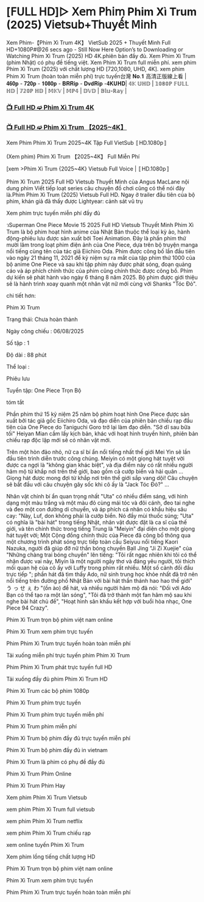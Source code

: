 # [𝖥𝖴𝖫𝖫 𝖧𝖣]▷ 𝖷𝖾𝗆 𝖯𝗁𝗂𝗆 Phim Xì Trum (2025) 𝖵𝗂𝖾𝗍𝗌𝗎𝖻+𝖳𝗁𝗎𝗒𝖾̂́𝗍 𝖬𝗂𝗇𝗁

Xem Phim-【Phim Xì Trum 4K】 VietSub 2025 + Thuyết Minh Full HD+1080P#@26 secs ago - Still Now Here Option’s to Downloading or Watching Phim Xì Trum (2025) HD 4K.phiên bản đầy đủ. Xem Phim Xì Trum (phim Nhật) có phụ đề tiếng việt. Xem Phim Xì Trum full miễn phí. xem phim Phim Xì Trum (2025) với chất lượng HD [720,1080, UHD, 4K]. xem phim Phim Xì Trum (hoàn toàn miễn phí) trực tuyến台灣 𝐍𝐨.𝟏 高清正版線上看 | 𝟒𝟔𝟎𝐩 - 𝟕𝟐𝟎𝐩 - 𝟏𝟎𝟖𝟎𝐩 - 𝐁𝐑𝐑𝐢𝐩 - 𝐃𝐯𝐝𝐑𝐢𝐩 -𝟒𝐊𝐔𝐇𝐃| 𝟜𝕂 𝕌ℍ𝔻 | 𝟙𝟘𝟠𝟘ℙ 𝔽𝕌𝕃𝕃 ℍ𝔻 | 𝟟𝟚𝟘ℙ ℍ𝔻 | 𝕄𝕂𝕍 | 𝕄ℙ𝟜 | 𝔻𝕍𝔻 | 𝔹𝕝𝕦-ℝ𝕒𝕪 |

### [📺 Full HD ➫️ Phim Xì Trum 4K](https://t.co/4qUOZ8OfhH)

### [📺 Full HD ➫️ Phim Xì Trum 【2025~4K】](https://t.co/4qUOZ8OfhH)

Xem Phim Phim Xì Trum 2025~4K Tập Full VietSub 〚HD.1080p〛

(Xem phim) Phim Xì Trum 【2025~4K】 Full Miễn Phí

[xem >Phim Xì Trum {2025~4K} Vietsub Full Voice | 〚HD.1080p〛

Phim Xì Trum 2025 Full HD Vietsub Thuyết Minh của Angus MacLane nội dung phim Viết tiếp loạt series câu chuyện đồ chơi cũng có thể nói đây là.Phim Phim Xì Trum (2025) Vietsub Full HD. Ngay ở trailer đầu tiên của bộ phim, khán giả đã thấy được Lightyear: cảnh sát vũ trụ

Xem phim trực tuyến miễn phí đầy đủ

วSuperman One Piece Movie 15 2025 Full HD Vietsub Thuyết Minh Phim Xì Trum là bộ phim hoạt hình anime của Nhật Bản thuộc thể loại kỳ ảo, hành động-phiêu lưu được sản xuất bởi Toei Animation. Đây là phần phim thứ mười lăm trong loạt phim điện ảnh của One Piece, dựa trên bộ truyện manga nổi tiếng cùng tên của tác giả Eiichiro Oda. Phim được công bố lần đầu tiên vào ngày 21 tháng 11, 2021 để kỷ niệm sự ra mắt của tập phim thứ 1000 của bộ anime One Piece và sau khi tập phim này được phát sóng, đoạn quảng cáo và áp phích chính thức của phim cũng chính thức được công bố. Phim dự kiến sẽ phát hành vào ngày 6 tháng 8 năm 2025. Bộ phim được giới thiệu sẽ là hành trình xoay quanh một nhân vật nữ mới cùng với Shanks "Tóc Đỏ".

chi tiết hơn:

Phim Xì Trum

Trạng thái: Chưa hoàn thành

Ngày công chiếu : 06/08/2025

Số tập : 1

Độ dài : 88 phút

Thể loại :

Phiêu lưu

Tuyển tập: One Piece Trọn Bộ

tóm tắt

Phần phim thứ 15 kỷ niệm 25 năm bộ phim hoạt hình One Piece được sản xuất bởi tác giả gốc Eiichiro Oda, và đạo diễn của phiên bản chiếu rạp đầu tiên của One Piece do Taniguchi Goro trở lại làm đạo diễn. "Sở dĩ sau bữa tối" Heiyan Mian cầm lấy kịch bản, khác với hoạt hình truyền hình, phiên bản chiếu rạp độc lập mới sẽ có nhân vật mới.

Trên một hòn đảo nhỏ, nữ ca sĩ bí ẩn nổi tiếng nhất thế giới Mei Yin sẽ lần đầu tiên trình diễn trước công chúng. Meiyin có một giọng hát tuyệt vời được ca ngợi là "không gian khác biệt", và địa điểm này có rất nhiều người hâm mộ từ khắp nơi trên thế giới, bao gồm cả cướp biển và hải quân ... Giọng hát được mong đợi từ khắp nơi trên thế giới sắp vang dội! Câu chuyện sẽ bắt đầu với câu chuyện gây sốc khi cô ấy là "Jack Tóc Đỏ?" ...

Nhân vật chính bí ẩn quan trọng nhất "Uta" có nhiều điểm sáng, với hình dạng một màu trắng và một màu đỏ cùng mái tóc và đôi cánh, đeo tai nghe và đeo một con đường di chuyển, và áp phích cá nhân có khẩu hiệu sâu cay: "Này, Luf, don không phải là cướp biển. Nó đầy mùi thuốc súng; "Uta" có nghĩa là "bài hát" trong tiếng Nhật, nhân vật được đặt là ca sĩ của thế giới, và tên chính thức trong tiếng Trung là "Meiyin" đại diện cho một giọng hát tuyệt vời; Một Cộng đồng chính thức của Piece đã công bố thông qua một chương trình phát sóng trực tiếp toàn cầu Seiyuu nổi tiếng Kaori Nazuka, người đã giúp đỡ nữ thần bóng chuyền Ball Jing "Ji Zi Xuejie" của "Những chàng trai bóng chuyền" lên tiếng: "Tôi rất ngạc nhiên khi tôi có thể nhận được vai này, Miyin là một người ngây thơ và đáng yêu người, tôi thích mối quan hệ của cô ấy với Luffy trong phim rất nhiều. Một số cảnh đối đầu trực tiếp "; phần hát đã tìm thấy Ado, nữ sinh trung học khỏe nhất đã trở nên nổi tiếng trên đường phố Nhật Bản với bài hát thần thánh hao hao thế giới" う っ せ ぇ わ "(ồn ào) để hát, và nhiều người hâm mộ đã nói: "Đối với Ado Bạn có thể tạo ra một làn sóng", "Tôi đã trở thành một fan hâm mộ sau khi nghe bài hát chủ đề", "Hoạt hình sân khấu kết hợp với buổi hòa nhạc, One Piece 94 Crazy".

Phim Xì Trum trọn bộ phim việt nam online

Phim Xì Trum xem phim trực tuyến

Phim Phim Xì Trum trực tuyến hoàn toàn miễn phí

Tải xuống miễn phí trực tuyến phim Phim Xì Trum

Phim Phim Xì Trum phát trực tuyến full HD

Tải xuống đầy đủ phim Phim Xì Trum HD

Phim Xì Trum các bộ phim 1080p

Phim Xì Trum phim trực tuyến

Phim Xì Trum phim trực tuyến miễn phí

Phim Xì Trum phim miễn phí

Phim Xì Trum bộ phim đầy đủ trực tuyến miễn phí

Phim Xì Trum bộ phim đầy đủ in vietnam

Phim Xì Trum là phim có phụ đề đầy đủ

Phim Xì Trum Phim Online

Phim Xì Trum Phim Hay

Xem phim Phim Xì Trum Vietsub

xem phim Phim Xì Trum full vietsub

xem phim Phim Xì Trum netflix

xem phim Phim Xì Trum chiếu rạp

xem online tuyến Phim Xì Trum

Xem phim lồng tiếng chất lượng HD

Phim Xì Trum trọn bộ phim việt nam online

Phim Xì Trum xem phim trực tuyến

Phim Phim Xì Trum trực tuyến hoàn toàn miễn phí
